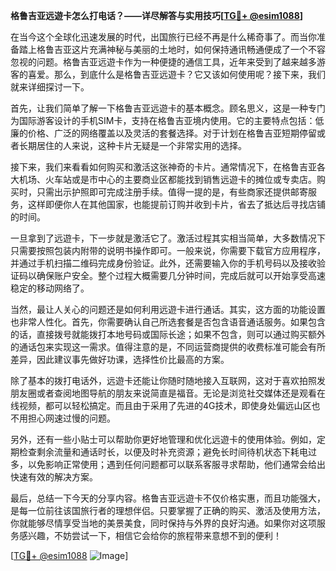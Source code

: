 **格鲁吉亚远遊卡怎么打电话？——详尽解答与实用技巧[[TG💪+ @esim1088](https://t.me/s/esim1088)]**

在当今这个全球化迅速发展的时代，出国旅行已经不再是什么稀奇事了。而当你准备踏上格鲁吉亚这片充满神秘与美丽的土地时，如何保持通讯畅通便成了一个不容忽视的问题。格鲁吉亚远遊卡作为一种便捷的通信工具，近年来受到了越来越多游客的喜爱。那么，到底什么是格鲁吉亚远遊卡？它又该如何使用呢？接下来，我们就来详细探讨一下。

首先，让我们简单了解一下格鲁吉亚远遊卡的基本概念。顾名思义，这是一种专门为国际游客设计的手机SIM卡，支持在格鲁吉亚境内使用。它的主要特点包括：低廉的价格、广泛的网络覆盖以及灵活的套餐选择。对于计划在格鲁吉亚短期停留或者长期居住的人来说，这种卡片无疑是一个非常实用的选择。

接下来，我们来看看如何购买和激活这张神奇的卡片。通常情况下，在格鲁吉亚各大机场、火车站或是市中心的主要商业区都能找到销售远遊卡的摊位或专卖店。购买时，只需出示护照即可完成注册手续。值得一提的是，有些商家还提供邮寄服务，这样即便你人在其他国家，也能提前订购并收到卡片，省去了抵达后寻找店铺的时间。

一旦拿到了远遊卡，下一步就是激活它了。激活过程其实相当简单，大多数情况下只需要按照包装内附带的说明书操作即可。一般来说，你需要下载官方应用程序，并通过手机扫描二维码完成身份验证。此外，还需要输入你的手机号码以及接收验证码以确保账户安全。整个过程大概需要几分钟时间，完成后就可以开始享受高速稳定的移动网络了。

当然，最让人关心的问题还是如何利用远遊卡进行通话。其实，这方面的功能设置也非常人性化。首先，你需要确认自己所选套餐是否包含语音通话服务。如果包含的话，直接拨号就能拨打本地号码或国际长途；如果不包含，则可以通过购买额外的通话包来实现这一需求。值得注意的是，不同运营商提供的收费标准可能会有所差异，因此建议事先做好功课，选择性价比最高的方案。

除了基本的拨打电话外，远遊卡还能让你随时随地接入互联网，这对于喜欢拍照发朋友圈或者查阅地图导航的朋友来说简直是福音。无论是浏览社交媒体还是观看在线视频，都可以轻松搞定。而且由于采用了先进的4G技术，即使身处偏远山区也不用担心网速过慢的问题。

另外，还有一些小贴士可以帮助你更好地管理和优化远遊卡的使用体验。例如，定期检查剩余流量和通话时长，以便及时补充资源；避免长时间待机状态下耗电过多，以免影响正常使用；遇到任何问题都可以联系客服寻求帮助，他们通常会给出快速有效的解决方案。

最后，总结一下今天的分享内容。格鲁吉亚远遊卡不仅价格实惠，而且功能强大，是每一位前往该国旅行者的理想伴侣。只要掌握了正确的购买、激活及使用方法，你就能够尽情享受当地的美景美食，同时保持与外界的良好沟通。如果你对这项服务感兴趣，不妨尝试一下，相信它会给你的旅程带来意想不到的便利！

[[TG💪+ @esim1088](https://t.me/s/esim1088) ![Image](https://i.postimg.cc/4NQfJmqS/Snipaste-2025-05-13-00-14-12.png)]